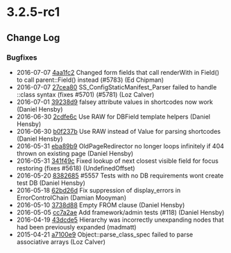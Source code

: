 # 3.2.5-rc1

<!--- Changes below this line will be automatically regenerated -->

## Change Log

### Bugfixes

 * 2016-07-07 [4aa1fc2](https://github.com/silverstripe/silverstripe-framework/commit/4aa1fc2d2cafd1c90401896cefb03e64b530a59c) Changed form fields that call renderWith in Field() to call parent::Field() instead (#5783) (Ed Chipman)
 * 2016-07-07 [27cea80](https://github.com/silverstripe/silverstripe-framework/commit/27cea80b15a986d43b832658b13d01c08a5cfce1) SS_ConfigStaticManifest_Parser failed to handle ::class syntax (fixes #5701) (#5781) (Loz Calver)
 * 2016-07-01 [39238d9](https://github.com/silverstripe/silverstripe-framework/commit/39238d908e0ed077d7aaf773562749468b6827ee) falsey attribute values in shortcodes now work (Daniel Hensby)
 * 2016-06-30 [2cdfe6c](https://github.com/silverstripe/silverstripe-framework/commit/2cdfe6cc21f0cb253401fa169b5e1c3bb8738d43) Use RAW for DBField template helpers (Daniel Hensby)
 * 2016-06-30 [b0f237b](https://github.com/silverstripe/silverstripe-framework/commit/b0f237bb3a336eea9f3a9f9bece2b65661c03cbc) Use RAW instead of Value for parsing shortcodes (Daniel Hensby)
 * 2016-05-31 [eba89b9](https://github.com/silverstripe/silverstripe-cms/commit/eba89b9520a0103e4c0cb4b6730c3c0742f8b0d9) OldPageRedirector no longer loops infinitely if 404 thrown on existing page (Daniel Hensby)
 * 2016-05-31 [341f49c](https://github.com/silverstripe/silverstripe-framework/commit/341f49c630c23ee665c195250c19935763172e36) Fixed lookup of next closest visible field for focus restoring (fixes #5618) (UndefinedOffset)
 * 2016-05-20 [8382685](https://github.com/silverstripe/silverstripe-framework/commit/83826850346bc486bc4599dca56067897961cbfa) #5557 Tests with no DB requirements wont create test DB (Daniel Hensby)
 * 2016-05-18 [62bd26d](https://github.com/silverstripe/silverstripe-framework/commit/62bd26d11ab9c9bf5b91ba8abb776ab3a4813a18) Fix suppression of display_errors in ErrorControlChain (Damian Mooyman)
 * 2016-05-10 [3738d88](https://github.com/silverstripe/silverstripe-framework/commit/3738d888e0fbce48e0d88735edd3455a116937b5) Empty FROM clause (Daniel Hensby)
 * 2016-05-05 [cc7a2ae](https://github.com/silverstripe/silverstripe-installer/commit/cc7a2aeb1e03f3f8db67a1ca547280b05dd9372a) Add framework/admin tests (#118) (Daniel Hensby)
 * 2016-04-19 [43dcde5](https://github.com/silverstripe/silverstripe-framework/commit/43dcde5197e0995225235f69937ed57bec0cd7e2) Hierarchy was incorrectly unexpanding nodes that had been previously expanded (madmatt)
 * 2015-04-21 [a7100e9](https://github.com/silverstripe/silverstripe-framework/commit/a7100e9006b27e7885eb2ce851d9bc0839ca4468) Object::parse_class_spec failed to parse associative arrays (Loz Calver)
